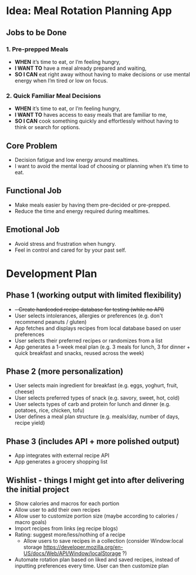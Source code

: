 # Idea: Meal Rotation Planning App

## Jobs to be Done

### 1. Pre-prepped Meals
- **WHEN** it’s time to eat, or I’m feeling hungry,
- **I WANT TO** have a meal already prepared and waiting,
- **SO I CAN** eat right away without having to make decisions or use mental energy when I’m tired or low on focus.

### 2. Quick Familiar Meal Decisions
- **WHEN** it’s time to eat, or I’m feeling hungry,
- **I WANT TO** haves access to easy meals that are familiar to me,
- **SO I CAN** cook something quickly and effortlessly without having to think or search for options.

## Core Problem
- Decision fatigue and low energy around mealtimes.
- I want to avoid the mental load of choosing or planning when it’s time to eat.

## Functional Job
- Make meals easier by having them pre-decided or pre-prepped.
- Reduce the time and energy required during mealtimes.

## Emotional Job
- Avoid stress and frustration when hungry.
- Feel in control and cared for by your past self.

# Development Plan
## Phase 1 (working output with limited flexibility)
- ~~- Create hardcoded recipe database for testing (while no API)~~
- User selects intolerances, allergies or preferences (e.g. don't recommend peanuts / gluten)
- App fetches and displays recipes from local database based on user preferences
- User selects their preferred recipes or randomizes from a list
- App generates a 1-week meal plan (e.g. 3 meals for lunch, 3 for dinner + quick breakfast and snacks, reused across the week)

## Phase 2 (more personalization)
- User selects main ingredient for breakfast (e.g. eggs, yoghurt, fruit, cheese)
- User selects preferred types of snack (e.g. savory, sweet, hot, cold)
- User selects types of carb and protein for lunch and dinner (e.g. potatoes, rice, chicken, tofu)
- User defines a meal plan structure (e.g. meals/day, number of days, recipe yield)

## Phase 3 (includes API + more polished output)
- App integrates with external recipe API
- App generates a grocery shopping list


## Wishlist - things I might get into after delivering the initial project
- Show calories and macros for each portion
- Allow user to add their own recipes
- Allow user to customize portion size (maybe according to calories / macro goals)
- Import recipes from links (eg recipe blogs)
- Rating: suggest more/less/nothing of a recipe
  - Allow users to save recipes in a collection (consider Window:local storage https://developer.mozilla.org/en-US/docs/Web/API/Window/localStorage ?)
- Automate rotation plan based on liked and saved recipes, instead of inputting preferences every time. User can then customize plan